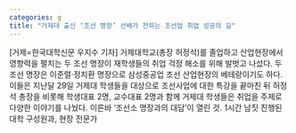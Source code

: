 ```yaml
---
categories: g
title: "거제대 출신 ‘조선 명장’ 선배가 전하는 조선업 취업 성공의 길"
---
```

[거제=한국대학신문 우지수 기자] 거제대학교(총장 허정석)를 졸업하고 산업현장에서 영향력을 펼치는 두 조선 명장이 재학생들의 취업 걱정 해소를 위해 발벗고 나섰다. 두 조선 명장은 이준렬·정치환 명장으로 삼성중공업 조선 산업현장의 베테랑이기도 하다. 이들은 지난달 29일 거제대 학생들을 대상으로 조선사업에 대한 특강을 끝마친 뒤 허정석 총장을 비롯해 학생대표 2명, 교수대표 2명과 함께 거제대 학생들은 취업을 주제로 다양한 이야기를 나눴다. 이른바 ‘조선소 명장과의 대담’이 열린 것. 1시간 남짓 진행된 대학 구성원과, 현장 전문가